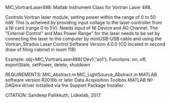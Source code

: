 

MIC_VortranLaser488: Matlab Instrument Class for Vortran Laser 488.

Controls Vortran laser module, setting power within the range of 0 to
50 mW. This is acheived by providing input voltage to the laser
controller from a NI card (range 0 to 5V).
Needs input of NI Device and AO Channel.
The "External Control" and Max Power Range" for the laser needs to
be set by connecting the laser to the computer by miniUSB-USB cable
and using the Vortran_Stradus Laser Control Software Version 4.0.0
(CD located in second draw of filing cabinet in room 118)

Example: obj=MIC_VortranLaser488('Dev1','ao1');
Functions: on, off, exportState, setPower, delete, shutdown

REQUIREMENTS:
MIC_Abstract.m
MIC_LightSource_Abstract.m
MATLAB software version R2016b or later
Data Acquisition Toolbox
MATLAB NI-DAQmx driver installed via the Support Package Installer

CITATION: Sandeep Pallikkuth, Lidkelab, 2017.
